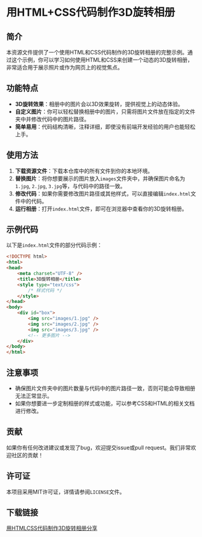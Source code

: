 # 用HTML+CSS代码制作3D旋转相册

## 简介
本资源文件提供了一个使用HTML和CSS代码制作的3D旋转相册的完整示例。通过这个示例，你可以学习如何使用HTML和CSS来创建一个动态的3D旋转相册，非常适合用于展示照片或作为网页上的视觉焦点。

## 功能特点
- **3D旋转效果**：相册中的图片会以3D效果旋转，提供视觉上的动态体验。
- **自定义图片**：你可以轻松替换相册中的图片，只需将图片文件放在指定的文件夹中并修改代码中的图片路径。
- **简单易用**：代码结构清晰，注释详细，即使没有前端开发经验的用户也能轻松上手。

## 使用方法
1. **下载资源文件**：下载本仓库中的所有文件到你的本地环境。
2. **替换图片**：将你想要展示的图片放入`images`文件夹中，并确保图片命名为`1.jpg`, `2.jpg`, `3.jpg`等，与代码中的路径一致。
3. **修改代码**：如果你需要修改图片路径或其他样式，可以直接编辑`index.html`文件中的代码。
4. **运行相册**：打开`index.html`文件，即可在浏览器中查看你的3D旋转相册。

## 示例代码
以下是`index.html`文件的部分代码示例：

```html
<!DOCTYPE html>
<html>
<head>
    <meta charset="UTF-8" />
    <title>3D旋转相册</title>
    <style type="text/css">
        /* 样式代码 */
    </style>
</head>
<body>
    <div id="box">
        <img src="images/1.jpg" />
        <img src="images/2.jpg" />
        <img src="images/3.jpg" />
        <!-- 更多图片 -->
    </div>
</body>
</html>
```

## 注意事项
- 确保图片文件夹中的图片数量与代码中的图片路径一致，否则可能会导致相册无法正常显示。
- 如果你想要进一步定制相册的样式或功能，可以参考CSS和HTML的相关文档进行修改。

## 贡献
如果你有任何改进建议或发现了bug，欢迎提交issue或pull request。我们非常欢迎社区的贡献！

## 许可证
本项目采用MIT许可证，详情请参阅`LICENSE`文件。

## 下载链接

[用HTMLCSS代码制作3D旋转相册分享](https://pan.quark.cn/s/8ee0b68fc094)